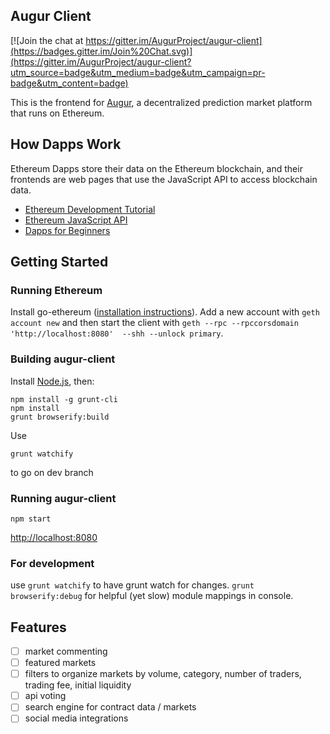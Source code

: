 Augur Client
------------

[![Join the chat at https://gitter.im/AugurProject/augur-client](https://badges.gitter.im/Join%20Chat.svg)](https://gitter.im/AugurProject/augur-client?utm_source=badge&utm_medium=badge&utm_campaign=pr-badge&utm_content=badge)

This is the frontend for [Augur](http://augur.net), a decentralized prediction market platform that runs on Ethereum.


## How Dapps Work

Ethereum Dapps store their data on the Ethereum blockchain, and their frontends are web pages that use the JavaScript API to access blockchain data.

* [Ethereum Development Tutorial](https://github.com/ethereum/wiki/wiki/Ethereum-Development-Tutorial)
* [Ethereum JavaScript API](https://github.com/ethereum/wiki/wiki/JavaScript-API)
* [Dapps for Beginners](https://dappsforbeginners.wordpress.com/)

## Getting Started

### Running Ethereum

Install go-ethereum ([installation instructions](https://github.com/ethereum/go-ethereum/wiki)). Add a new account with `geth account new` and then start the client with `geth --rpc --rpccorsdomain 'http://localhost:8080'  --shh --unlock primary`.

### Building augur-client

Install [Node.js](https://nodejs.org/), then:

```
npm install -g grunt-cli
npm install
grunt browserify:build
```

Use 
```
grunt watchify
```
to go on dev branch

### Running augur-client

`npm start`

[http://localhost:8080](http://localhost:8080)

### For development

use `grunt watchify` to have grunt watch for changes.  `grunt browserify:debug` for helpful (yet slow) module mappings in console.

## Features

- [ ] market commenting
- [ ] featured markets
- [ ] filters to organize markets by volume, category, number of traders, trading fee, initial liquidity
- [ ] api voting
- [ ] search engine for contract data / markets
- [ ] social media integrations
